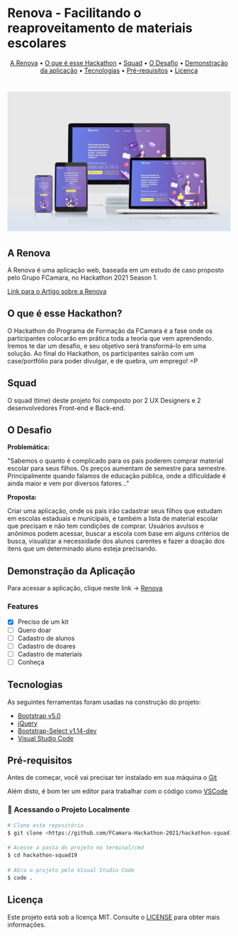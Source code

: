 # Renova - Facilitando o reaproveitamento de materiais escolares

<p align="center">
 <a href="#a-renova">A Renova</a> •
 <a href="#o-que-é-esse-hackathon">O que é esse Hackathon</a> •
 <a href="#squad">Squad</a> • 
 <a href="#o-desafio">O Desafio</a> •
 <a href="#demonstração-da-aplicação">Demonstração da aplicação</a> •
 <a href="#tecnologias">Tecnologias</a> • 
 <a href="#pré-requisitos">Pré-requisitos</a> • 
 <a href="#licença">Licença</a>
</p>

<h1 align="center">
  <img alt="NextLevelWeek" title="#NextLevelWeek" src="./assets/Renova_platform.jpeg" />
</h1>

## A Renova

A Renova é uma aplicação web, baseada em um estudo de caso proposto pelo Grupo FCamara, no Hackathon 2021 Season 1.

[Link para o Artigo sobre a Renova](https://medium.com/renova-utilizando-processos-de-ux-para-ajudar-pais/renova-facilitando-o-reaproveitamento-de-materiais-escolares-5804eb394cdc)

## O que é esse Hackathon?

O Hackathon do Programa de Formação da FCamara é a fase onde os participantes colocarão em prática toda a teoria que vem aprendendo. Iremos te dar um desafio, e seu objetivo será transformá-lo em uma solução. Ao final do Hackathon, os participantes sairão com um case/portfólio para poder divulgar, e de quebra, um emprego! =P

## Squad

O squad (time) deste projeto foi composto por 2 UX Designers e 2 desenvolvedores Front-end e Back-end.

## O Desafio

**Problemática:**

"Sabemos o quanto é complicado para os pais poderem comprar material escolar para seus filhos. Os preços aumentam de semestre para semestre. Principalmente quando falamos de educação pública, onde a dificuldade é ainda maior e vem por diversos fatores..."

**Proposta:**

Criar uma aplicação, onde os pais irão cadastrar seus filhos que estudam em escolas estaduais e municipais, e também a lista de material escolar que precisam e não tem condições de comprar. Usuários avulsos e anônimos podem acessar, buscar a escola com base em alguns critérios de busca, visualizar a necessidade dos alunos carentes e fazer a doação dos itens que um determinado aluno esteja precisando.

## Demonstração da Aplicação

Para acessar a aplicação, clique neste link -> [Renova](https://fcamara-hackathon-2021.github.io/hackathon-squad19/)

### Features

- [x] Preciso de um kit
- [ ] Quero doar
- [ ] Cadastro de alunos
- [ ] Cadastro de doares
- [ ] Cadastro de materiais
- [ ] Conheça

## Tecnologias

As seguintes ferramentas foram usadas na construção do projeto:

- [Bootstrap v5.0](https://getbootstrap.com/)
- [jQuery](https://jquery.com/)
- [Bootstrap-Select v1.14-dev](https://github.com/snapappointments/bootstrap-select)
- [Visual Studio Code](https://code.visualstudio.com/)

## Pré-requisitos

Antes de começar, você vai precisar ter instalado em sua máquina o [Git](https://git-scm.com)

Além disto, é bom ter um editor para trabalhar com o código como [VSCode](https://code.visualstudio.com/)

### 🎲 Acessando o Projeto Localmente

```bash
# Clone este repositório
$ git clone <https://github.com/FCamara-Hackathon-2021/hackathon-squad19.git>

# Acesse a pasta do projeto no terminal/cmd
$ cd hackathon-squad19

# Abra o projeto pelo Visual Studio Code
$ code .
```


## Licença

Este projeto está sob a licença MIT. Consulte o [LICENSE](./LICENSE.md) para obter mais informações.
